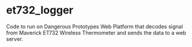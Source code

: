 # et732_logger
Code to run on Dangerous Prototypes Web Platform that decodes signal from Maverick ET732 Wireless Thermometer and sends the data to a web server.

